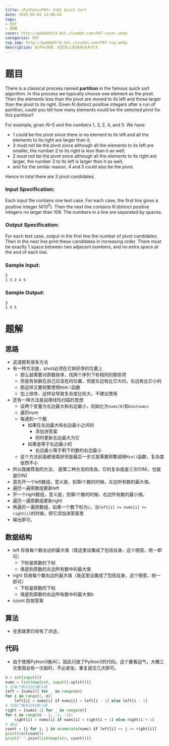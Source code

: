 ```yaml
---
title: <Python><PAT> 1101 Quick Sort
date: 2019-09-03 13:00:04
tags: 
- PAT
- 题解
cover: http://pwb80dtf4.bkt.clouddn.com/PAT-cover.webp
categories: PAT
top_img: http://pwb80dtf4.bkt.clouddn.com/PAT-top.webp
description: 名字叫快排，但实际上和快排关系不大
---
```


# 题目

There is a classical process named **partition** in the famous quick sort algorithm. In this process we typically choose one element as the pivot. Then the elements less than the pivot are moved to its left and those larger than the pivot to its right. Given *N* distinct positive integers after a run of partition, could you tell how many elements could be the selected pivot for this partition?

For example, given *N*=5 and the numbers 1, 3, 2, 4, and 5. We have:

- 1 could be the pivot since there is no element to its left and all the elements to its right are larger than it;
- 3 must not be the pivot since although all the elements to its left are smaller, the number 2 to its right is less than it as well;
- 2 must not be the pivot since although all the elements to its right are larger, the number 3 to its left is larger than it as well;
- and for the similar reason, 4 and 5 could also be the pivot.

Hence in total there are 3 pivot candidates.

### Input Specification:

Each input file contains one test case. For each case, the first line gives a positive integer $N(10^5)$. Then the next line contains *N* distinct positive integers no larger than 109. The numbers in a line are separated by spaces.

### Output Specification:

For each test case, output in the first line the number of pivot candidates. Then in the next line print these candidates in increasing order. There must be exactly 1 space between two adjacent numbers, and no extra space at the end of each line.

### Sample Input:

```in
5
1 3 2 4 5
```

### Sample Output:

```out
3
1 4 5
```

# 题解

## 思路

+ 这道题有很多方法
+ 有一种方法是，pivot必须在它排好序的位置上
  + 那么就需要对原数排序，找两个序列下标相同的那些项
  + 但是有些数在自己应该在的位置，但是左边有比它大的，右边有比它小的
  + 那这样又要频繁使用`MIN()`函数
  + 加上排序，这样会导致复杂度比较大，不建议使用
+ 还有一种方法是运用线性扫描的思想
  + 设两个变量为左边最大和右边最小，初始化为`nums[0]`和`min(nums)`
  + 遍历num
  + 每遇到一个数
    + 如果在左边最大和右边最小之间的
      + 添加进答案
      + 同时更新左边最大为它
    + 如果是等于右边最小的
      + 右边最小等于剩下的数的右边最小
  + 这个方法前面都很美好但是最后一步又是需要频繁调用`Min()`函数，复杂度依然不小
+ 所以我推荐我的方法， 是第二种方法的改良。它的复杂度是三次O(N)，也就是O(N)
+ 首先开一个left数组，意义是，到第i个数的时候，左边所有数的最大值。
+ 遍历一遍原数组更新left
+ 开一个right数组，意义是，到第i个数的时候，右边所有数的最小值。
+ 遍历一遍原数组更新right
+ 再遍历一遍原数组，如果一个数下标为`i`，当`left[i] <= nums[i] <= right[i]`的时候，把它添加进答案里
+ 输出即可。

## 数据结构

+ left 存放每个数左边的最大值（我这里设置成了包括自身，这个随意，统一即可）
  + 下标是原数的下标
  + 值是到原数的左边所有数中的最大值
+ right 存放每个数右边的最大值（我这里设置成了包括自身，这个随意，统一即可）
  - 下标是原数的下标
  - 值是到原数的右边所有数中的最大值b
+ count 存放答案

## 算法

+ 在思路里已经有了详述。

## 代码

+ 由于使用Python3能AC，因此只放了Python3的代码。这个要看运气，大概三次里面会有一次超时，不必紧张，重复提交几次即可。

```python
n = int(input())
nums = list(map(int, input().split()))
# 找每个数左边的最大值
left = [nums[0] for _ in range(n)]
for i in range(1, n):
    left[i] = nums[i] if nums[i] > left[i - 1] else left[i - 1]
# 找每个数右边的最小值
right = [nums[-1] for _ in range(n)]
for i in range(n - 2, -1, -1):
    right[i] = nums[i] if nums[i] < right[i + 1] else right[i + 1]
# 输出
count = [j for i, j in enumerate(nums) if left[i] <= j <= right[i]]
print(len(count))
print(" ".join(list(map(str, count))))
```


